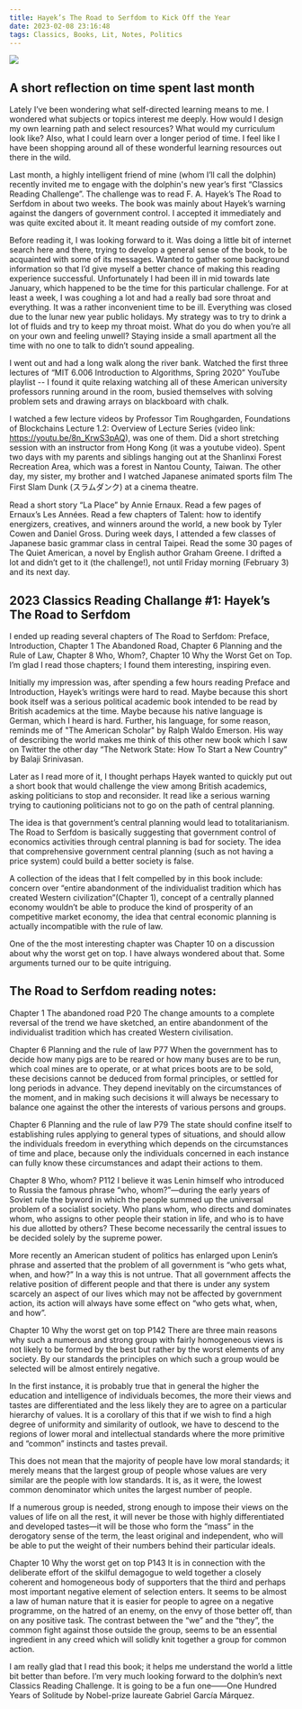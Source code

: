 ```yaml
---
title: Hayek’s The Road to Serfdom to Kick Off the Year
date: 2023-02-08 23:16:48
tags: Classics, Books, Lit, Notes, Politics
---
```


<img src="{% asset_path hayek_book.jpeg %}" />

## A short reflection on time spent last month
Lately I’ve been wondering what self-directed learning means to me. I wondered what subjects or topics interest me deeply. How would I design my own learning path and select resources? What would my curriculum look like? Also, what I could learn over a longer period of time. I feel like I have been shopping around all of these wonderful learning resources out there in the wild.

Last month, a highly intelligent friend of mine (whom I’ll call the dolphin) recently invited me to engage with the dolphin's new year’s first “Classics Reading Challenge”. The challenge was to read F. A. Hayek’s The Road to Serfdom in about two weeks. The book was mainly about Hayek’s warning against the dangers of government control. I accepted it immediately and was quite excited about it. It meant reading outside of my comfort zone. 

Before reading it, I was looking forward to it. Was doing a little bit of internet search here and there, trying to develop a general sense of the book, to be acquainted with some of its messages. Wanted to gather some background information so that I’d give myself a better chance of making this reading experience successful. Unfortunately I had been ill in mid towards late January, which happened to be the time for this particular challenge. For at least a week, I was coughing a lot and had a really bad sore throat and everything. It was a rather inconvenient time to be ill. Everything was closed due to the lunar new year public holidays. My strategy was to try to drink a lot of fluids and try to keep my throat moist. What do you do when you’re all on your own and feeling unwell? Staying inside a small apartment all the time with no one to talk to didn’t sound appealing.

I went out and had a long walk along the river bank. Watched the first three lectures of “​​MIT 6.006 Introduction to Algorithms, Spring 2020” YouTube playlist -- I found it quite relaxing watching all of these American university professors running around in the room, busied themselves with solving problem sets and drawing arrays on blackboard with chalk. 

I watched a few lecture videos by Professor Tim Roughgarden, Foundations of Blockchains Lecture 1.2: Overview of Lecture Series (video link: https://youtu.be/8n_KrwS3pAQ), was one of them. Did a short stretching session with an instructor from Hong Kong (it was a youtube video). Spent two days with my parents and siblings hanging out at the Shanlinxi Forest Recreation Area, which was a forest in Nantou County, Taiwan. The other day, my sister, my brother and I watched Japanese animated sports film The First Slam Dunk (スラムダンク) at a cinema theatre. 

Read a short story “La Place” by Annie Ernaux. Read a few pages of Ernaux’s Les Années. Read a few chapters of Talent: how to identify energizers, creatives, and winners around the world, a new book by Tyler Cowen and Daniel Gross. During week days, I attended a few classes of Japanese basic grammar class in central Taipei. Read the some 30 pages of The Quiet American, a novel by English author Graham Greene. I drifted a lot and didn’t get to it (the challenge!), not until Friday morning (February 3) and its next day.

## 2023 Classics Reading Challange #1: Hayek’s The Road to Serfdom
I ended up reading several chapters of The Road to Serfdom: Preface, Introduction, Chapter 1 The Abandoned Road, Chapter 6 Planning and the Rule of Law, Chapter 8 Who, Whom?, Chapter 10 Why the Worst Get on Top. I’m glad I read those chapters; I found them interesting, inspiring even.
 
Initially my impression was, after spending a few hours reading Preface and Introduction, Hayek’s writings were hard to read. Maybe because this short book itself was a serious political academic book intended to be read by British academics at the time. Maybe because his native language is German, which I heard is hard. Further, his language, for some reason, reminds me of "The American Scholar" by Ralph Waldo Emerson. His way of describing the world makes me think of this other new book which I saw on Twitter the other day “The Network State: How To Start a New Country” by Balaji Srinivasan.

Later as I read more of it, I thought perhaps Hayek wanted to quickly put out a short book that would challenge the view among British academics, asking politicians to stop and reconsider. It read like a serious warning trying to cautioning politicians not to go on the path of central planning. 

The idea is that government’s central planning would lead to totalitarianism. The Road to Serfdom is basically suggesting that government control of economics activities through central planning is bad for society. The idea that comprehensive government central planning (such as not having a price system) could build a better society is false.

A collection of the ideas that I felt compelled by in this book include: concern over “entire abandonment of the individualist tradition which has created Western civilization”(Chapter 1), concept of a centrally planned economy wouldn’t be able to produce the kind of prosperity of an competitive market economy, the idea that central economic planning is actually incompatible with the rule of law. 

One of the the most interesting chapter was Chapter 10 on a discussion about why the worst get on top. I have always wondered about that. Some arguments turned our to be quite intriguing.

## The Road to Serfdom reading notes:
Chapter 1 The abandoned road
P20 The change amounts to a complete reversal of the trend we have sketched, an entire abandonment of the individualist tradition which has created Western civilisation.

Chapter 6 Planning and the rule of law
P77 When the government has to decide how many pigs are to be reared or how many buses are to be run, which coal mines are to operate, or at what prices boots are to be sold, these decisions cannot be deduced from formal principles, or settled for long periods in advance. They depend inevitably on the circumstances of the moment, and in making such decisions it will always be necessary to balance one against the other the interests of various persons and groups.

Chapter 6 Planning and the rule of law
P79
The state should confine itself to establishing rules applying to general types of situations, and should allow the individuals freedom in everything which depends on the circumstances of time and place, because only the individuals concerned in each instance can fully know these circumstances and adapt their actions to them. 

Chapter 8 Who, whom?
P112
I believe it was Lenin himself who introduced to Russia the famous phrase “who, whom?”—during the early years of Soviet rule the byword in which the people summed up the universal problem of a socialist society. Who plans whom, who directs and dominates whom, who assigns to other people their station in life, and who is to have his due allotted by others? These become necessarily the central issues to be decided solely by the supreme power.

More recently an American student of politics has enlarged upon Lenin’s phrase and asserted that the problem of all government is “who gets what, when, and how?” In a way this is not untrue. That all government affects the relative position of different people and that there is under any system scarcely an aspect of our lives which may not be affected by government action, its action will always have some effect on “who gets what, when, and how”.

Chapter 10 Why the worst get on top
P142
There are three main reasons why such a numerous and strong group with fairly homogeneous views is not likely to be formed by the best but rather by the worst elements of any society. By our standards the principles on which such a group would be selected will be almost entirely negative.

In the first instance, it is probably true that in general the higher the education and intelligence of individuals becomes, the more their views and tastes are differentiated and the less likely they are to agree on a particular hierarchy of values. It is a corollary of this that if we wish to find a high degree of uniformity and similarity of outlook, we have to descend to the regions of lower moral and intellectual standards where the more primitive and “common” instincts and tastes prevail. 

This does not mean that the majority of people have low moral standards; it merely means that the largest group of people whose values are very similar are the people with low standards. It is, as it were, the lowest common denominator which unites the largest number of people. 

If a numerous group is needed, strong enough to impose their views on the values of life on all the rest, it will never be those with highly differentiated and developed tastes—it will be those who form the “mass” in the derogatory sense of the term, the least original and independent, who will be able to put the weight of their numbers behind their particular ideals.

Chapter 10 Why the worst get on top
P143
It is in connection with the deliberate effort of the skilful demagogue to weld together a closely coherent and homogeneous body of supporters that the third and perhaps most important negative element of selection enters. It seems to be almost a law of human nature that it is easier for people to agree on a negative programme, on the hatred of an enemy, on the envy of those better off, than on any positive task. The contrast between the “we” and the “they”, the common fight against those outside the group, seems to be an essential ingredient in any creed which will solidly knit together a group for common action. 


I am really glad that I read this book; it helps me understand the world a little bit better than before. I’m very much looking forward to the dolphin’s next Classics Reading Challenge. It is going to be a fun one——One Hundred Years of Solitude by Nobel-prize laureate Gabriel García Márquez.

